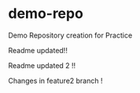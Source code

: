 # demo-repo
Demo Repository creation for Practice

Readme updated!!

Readme updated 2 !!


Changes in feature2 branch !